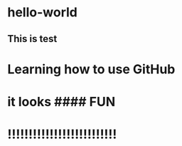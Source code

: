 # hello-world
## This is test
# Learning how to use GitHub
# it looks #### FUN ###
#  !!!!!!!!!!!!!!!!!!!!!!!!!!